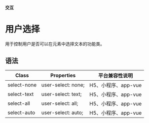 #### <span class="text-lg text-gray-500 font-normal">交互</span>

<div class="w-screen"></div>

# 用户选择
<a-typography-text>
    用于控制用户是否可以在元素中选择文本的功能类。
</a-typography-text>

<CssPrefix />

## 语法
| Class | Properties | 平台兼容性说明
| --- | --- | ---
| <a-link status="success">select-none</a-link> | <a-link>user-select: none;</a-link> | H5、小程序、app-vue
| <a-link status="success">select-text</a-link> | <a-link>user-select: text;</a-link> | H5、小程序、app-vue
| <a-link status="success">select-all</a-link> | <a-link>user-select: all;</a-link> | H5、小程序、app-vue
| <a-link status="success">select-auto</a-link> | <a-link>user-select: auto;</a-link> | H5、小程序、app-vue